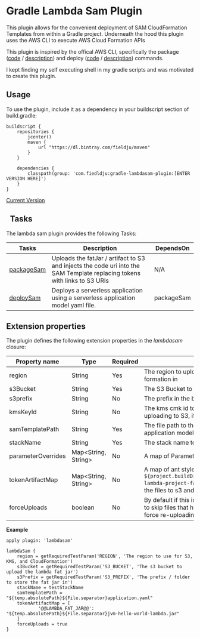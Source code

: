 Gradle Lambda Sam Plugin
=====================

This plugin allows for the convenient deployment of SAM CloudFormation Templates from within a Gradle project.
Underneath the hood this plugin uses the AWS CLI to execute AWS Cloud Formation APIs

This plugin is inspired by the offical AWS CLI, specifically the package ([code](https://github.com/aws/aws-cli/blob/1.11.56/awscli/customizations/cloudformation/package.py) / [description](https://github.com/aws/aws-cli/blob/1.11.56/awscli/examples/cloudformation/_package_description.rst)) and deploy ([code](https://github.com/aws/aws-cli/blob/1.11.56/awscli/customizations/cloudformation/deploy.py) / [description](https://github.com/aws/aws-cli/blob/1.11.56/awscli/examples/cloudformation/_deploy_description.rst)) commands.

I kept finding my self executing shell in my gradle scripts and was motivated to create this plugin.

Usage
-----

To use the plugin, include it as a dependency in your buildscript section of build.gradle:

~~~~~~~~~~~~~~~~~~~~~~~~~~~~~~~~~~~~~~~~~~~~~~~~~~~~~~~~~~~~~~~~~~~~~~~~~~~~~~~~
buildscript { 
    repositories { 
        jcenter() 
        maven { 
            url "https://dl.bintray.com/fieldju/maven"
        }
    }

    dependencies { 
        classpath(group: 'com.fiedldju:gradle-lambdasam-plugin:[ENTER VERSION HERE]') 
    } 
}
~~~~~~~~~~~~~~~~~~~~~~~~~~~~~~~~~~~~~~~~~~~~~~~~~~~~~~~~~~~~~~~~~~~~~~~~~~~~~~~~

[Current Version](https://github.com/fieldju/jvm-lambda-template/releases)

 
Tasks
-----------------

The lambda sam plugin provides the following Tasks:

**Tasks** | **Description** | **DependsOn**
----------|-----------------|--------------
[packageSam](src/main/groovy/com/fieldju/gradle/plugins/lambdasam/tasks/PackageSam.groovy)| Uploads the fatJar / artifact to S3 and injects the code uri into the SAM Template replacing tokens with links to S3 URIs | N/A
[deploySam](src/main/groovy/com/fieldju/gradle/plugins/lambdasam/tasks/DeploySamTask.groovy)| Deploys a serverless application using a serverless application model yaml file.                                | packageSam


Extension properties
--------------------

The plugin defines the following extension properties in the *lambdasam*
closure:

**Property name**  | **Type**            | **Required** | **Description**
-------------------|---------------------|--------------|---
region             | String              | Yes          | The region to upload the fatJar / lambda code artifact, and execute the cloud formation in
s3Bucket           | String              | Yes          | The S3 Bucket to store the fatJar / lambda code artifact
s3prefix           | String              | No           | The prefix in the bucket to use when storing the fatJar / lambda code artifact
kmsKeyId           | String              | No           | The kms cmk id to use to encrypt the fatJar / lambda code artifact when uploading to S3, if not supplied server side AES256 will be used
samTemplatePath    | String              | Yes          | The file path to the SAM Yaml or JSON where you have defined your serverless application model
stackName          | String              | Yes          | The stack name to use for the Cloud Formation stack
parameterOverrides | Map<String, String> | No           | A map of Parameters and there values to supply the Cloud Formation template
tokenArtifactMap   | Map<String, String> | No           | A map of ant style tokens ex: `@@FAT_JAR_URI@@` to file paths ex: `${project.buildDir.absolutePath}${File.seperator}libs${File.seperator}my-lambda-project-fat-jar.jar`, the package command uses this map to upload the files to s3 and replaces the tokens in the sam template with the S3 URIs
forceUploads       | boolean             | No           | By default if this is left off or set to false, to package command uses m5 hashes to skip files that have not changed since the last deploy. Set this to true to force re-uploading

**Example**

~~~~~~~~~~~~~~~~~~~~~~~~~~~~~~~~~~~~~~~~~~~~~~~~~~~~~~~~~~~~~~~~~~~~~~~~~~~~~~~~
apply plugin: 'lambdasam'

lambdaSam {
    region = getRequiredTestParam('REGION', 'The region to use for S3, KMS, and CloudFormation')
    s3Bucket = getRequiredTestParam('S3_BUCKET', 'The s3 bucket to upload the lambda fat jar')
    s3Prefix = getRequiredTestParam('S3_PREFIX', 'The prefix / folder to store the fat jar in')
    stackName = testStackName
    samTemplatePath = "${temp.absolutePath}${File.separator}application.yaml"
    tokenArtifactMap = [
            '@@LAMBDA_FAT_JAR@@': "${temp.absolutePath}${File.separator}jvm-hello-world-lambda.jar"
    ]
    forceUploads = true
}

~~~~~~~~~~~~~~~~~~~~~~~~~~~~~~~~~~~~~~~~~~~~~~~~~~~~~~~~~~~~~~~~~~~~~~~~~~~~~~~~

